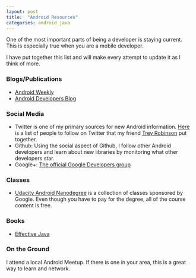 ```yaml
---
layout: post
title:  "Android Resources"
categories: android java
---
```


One of the most important parts of being a developer is staying current.  This is especially true when you are a mobile developer.

I have put together this list and will make every attempt to update it as I think of more.

### Blogs/Publications

- [Android Weekly](http://androidweekly.net/)
- [Android Developers Blog](http://android-developers.blogspot.com/)


### Social Media

- Twitter is one of my primary sources for new Android information.  [Here](https://twitter.com/rdrobinson3/lists/android/members) is a list of people to follow on Twitter that my friend [Trey Robinson](https://twitter.com/rdrobinson3) put together.
- Github: Using the social aspect of Github, I follow other Android developers and learn about new libraries by monitoring what other developers star.
- Google+:  [The official Google Developers group](https://plus.google.com/+AndroidDevelopers/posts)

### Classes
- [Udacity Android Nanodegree](https://www.udacity.com/course/android-developer-nanodegree--nd801) is a collection of classes sponsored by Google.  Even though you have to pay for the degree, all of the course content is free.

### Books
- [Effective Java](http://www.amazon.com/Effective-Java-2nd-Joshua-Bloch/dp/0321356683/ref=sr_1_1?ie=UTF8&qid=1443484659&sr=8-1&keywords=effective+java)

### On the Ground

I attend a local Android Meetup.  If there is one in your area, this is a great way to learn and network.
